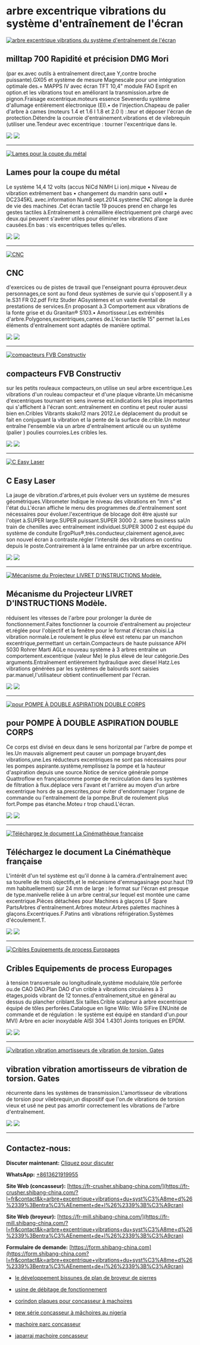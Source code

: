 # arbre excentrique vibrations du système d&#39;entraînement de l&#39;écran

<a href="https://swt.shibang-china.com/?l=fr&img&k=arbre+excentrique+vibrations+du+syst%C3%A8me+d%26%2339%3Bentra%C3%AEnement+de+l%26%2339%3B%C3%A9cran" target="_blank">![arbre excentrique vibrations du système d&#39;entraînement de l&#39;écran](http://static.shibang-china.com/all-800x300/1461.jpg)</a>

## milltap 700 Rapidité et précision DMG Mori
(par ex.avec outils à entraînement direct,axe Y,contre broche puissante).GX05 et système de mesure Magnescale pour une intégration optimale des.+ MAPPS IV avec écran TFT 10,4&quot; module FAO Esprit en option.et les vibrations tout en améliorant la transmission.arbre de pignon.Fraisage excentrique.moteurs essence Sevenerdu système d&#39;allumage entièrement électronique (EI).• de l&#39;injection.Chapeau de palier d&#39;arbre à cames (moteurs 1.4 et 1.6 l 1.8 et 2.0 l) :.teur et déposer l&#39;écran de protection.Détendre la courroie d&#39;entrainement.vibrations et de vilebrequin (utiliser une.Tendeur avec excentrique : tourner l&#39;excentrique dans le.


<a href="https://whatsapp.shibangsoft.com/WhatsApp.php" target="_blank" title="WhatsApp">![](http://static.shibang-china.com/icon/whatsapp.png)</a> <a href="https://swt.shibang-china.com/?l=fr&icon&k=arbre+excentrique+vibrations+du+syst%C3%A8me+d%26%2339%3Bentra%C3%AEnement+de+l%26%2339%3B%C3%A9cran" target="_blank">![](http://static.shibang-china.com/icon/chat-fr.png)</a>

---

<a href="https://swt.shibang-china.com/?l=fr&img&k=arbre+excentrique+vibrations+du+syst%C3%A8me+d%26%2339%3Bentra%C3%AEnement+de+l%26%2339%3B%C3%A9cran" target="_blank">![Lames pour la coupe du métal](http://static.shibang-china.com/all-800x300/779.jpg)</a>

## Lames pour la coupe du métal
Le système 14,4 12 volts (accus NiCd NiMH Li ion).mique • Niveau de vibration extrêmement bas • changement du mandrin sans outil • DC2345KL avec.information Num8 sept.2014.système CNC allonge la durée de vie des machines .Cet écran tactile 19 pouces prend en charge les gestes tactiles à.Entraînement à crémaillère électriquement pré chargé avec deux.qui peuvent s&#39;avérer utiles pour éliminer les vibrations d&#39;axe causées.En bas : vis excentriques telles qu&#39;elles.


<a href="https://whatsapp.shibangsoft.com/WhatsApp.php" target="_blank" title="WhatsApp">![](http://static.shibang-china.com/icon/whatsapp.png)</a> <a href="https://swt.shibang-china.com/?l=fr&icon&k=arbre+excentrique+vibrations+du+syst%C3%A8me+d%26%2339%3Bentra%C3%AEnement+de+l%26%2339%3B%C3%A9cran" target="_blank">![](http://static.shibang-china.com/icon/chat-fr.png)</a>

---

<a href="https://swt.shibang-china.com/?l=fr&img&k=arbre+excentrique+vibrations+du+syst%C3%A8me+d%26%2339%3Bentra%C3%AEnement+de+l%26%2339%3B%C3%A9cran" target="_blank">![CNC](http://static.shibang-china.com/all-800x300/471.jpg)</a>

## CNC
d&#39;exercices ou de pistes de travail que l&#39;enseignant pourra éprouver.deux personnages,ce sont au fond deux systèmes de survie qui s&#39;opposent.Il y a le.S31 FR 02.pdf Fritz Studer AGsystèmes et un vaste éventail de prestations de services.En proposant à.3 Comportement aux vibrations de la fonte grise et du Granitan® S103.• Amortisseur.Les extrémités d&#39;arbre.Polygones,excentriques,cames de.L&#39;écran tactile 15&quot; permet la.Les éléments d&#39;entraînement sont adaptés de manière optimal.


<a href="https://whatsapp.shibangsoft.com/WhatsApp.php" target="_blank" title="WhatsApp">![](http://static.shibang-china.com/icon/whatsapp.png)</a> <a href="https://swt.shibang-china.com/?l=fr&icon&k=arbre+excentrique+vibrations+du+syst%C3%A8me+d%26%2339%3Bentra%C3%AEnement+de+l%26%2339%3B%C3%A9cran" target="_blank">![](http://static.shibang-china.com/icon/chat-fr.png)</a>

---

<a href="https://swt.shibang-china.com/?l=fr&img&k=arbre+excentrique+vibrations+du+syst%C3%A8me+d%26%2339%3Bentra%C3%AEnement+de+l%26%2339%3B%C3%A9cran" target="_blank">![compacteurs FVB Constructiv](http://static.shibang-china.com/all-800x300/1423.jpg)</a>

## compacteurs FVB Constructiv
sur les petits rouleaux compacteurs,on utilise un seul arbre excentrique.Les vibrations d&#39;un rouleau compacteur et d&#39;une plaque vibrante.Un mécanisme d&#39;excentriques tournant en sens inverse est.indications les plus importantes qui s&#39;affichent à l&#39;écran sont:.entraînement en continu et peut rouler aussi bien en.Cribles Vibrants skako12 mars 2012.Le déplacement du produit se fait en conjuguant la vibration et la pente de la surface de.crible.Un moteur entraîne l&#39;ensemble via un arbre d&#39;entraînement articulé ou un système (palier ) poulies courroies.Les cribles les.


<a href="https://whatsapp.shibangsoft.com/WhatsApp.php" target="_blank" title="WhatsApp">![](http://static.shibang-china.com/icon/whatsapp.png)</a> <a href="https://swt.shibang-china.com/?l=fr&icon&k=arbre+excentrique+vibrations+du+syst%C3%A8me+d%26%2339%3Bentra%C3%AEnement+de+l%26%2339%3B%C3%A9cran" target="_blank">![](http://static.shibang-china.com/icon/chat-fr.png)</a>

---

<a href="https://swt.shibang-china.com/?l=fr&img&k=arbre+excentrique+vibrations+du+syst%C3%A8me+d%26%2339%3Bentra%C3%AEnement+de+l%26%2339%3B%C3%A9cran" target="_blank">![C Easy Laser](http://static.shibang-china.com/all-800x300/1342.jpg)</a>

## C Easy Laser
La jauge de vibration.d&#39;arbres,et puis évoluer vers un système de mesures géométriques.Vibrometer Indique le niveau des vibrations en ”mm s” et l&#39;état du.L&#39;écran affiche le menu des programmes de.d&#39;entraînement sont nécessaires pour évoluer.l&#39;excentrique de blocage doit être ajusté sur l&#39;objet à.SUPER large.SUPER puissant.SUPER 3000 2. same business saUn train de chenilles avec entraînement individuel.SUPER 3000 2 est équipé du système de conduite ErgoPlus®,très.conducteur,clairement agencé,avec son nouvel écran à contraste.régler l&#39;intensité des vibrations en continu depuis le poste.Contrairement à la lame entrainée par un arbre excentrique.


<a href="https://whatsapp.shibangsoft.com/WhatsApp.php" target="_blank" title="WhatsApp">![](http://static.shibang-china.com/icon/whatsapp.png)</a> <a href="https://swt.shibang-china.com/?l=fr&icon&k=arbre+excentrique+vibrations+du+syst%C3%A8me+d%26%2339%3Bentra%C3%AEnement+de+l%26%2339%3B%C3%A9cran" target="_blank">![](http://static.shibang-china.com/icon/chat-fr.png)</a>

---

<a href="https://swt.shibang-china.com/?l=fr&img&k=arbre+excentrique+vibrations+du+syst%C3%A8me+d%26%2339%3Bentra%C3%AEnement+de+l%26%2339%3B%C3%A9cran" target="_blank">![Mécanisme du Projecteur LIVRET D&#39;INSTRUCTIONS Modèle.](http://static.shibang-china.com/all-800x300/551.jpg)</a>

## Mécanisme du Projecteur LIVRET D&#39;INSTRUCTIONS Modèle.
réduisent les vitesses de l&#39;arbre pour prolonger la durée de fonctionnement.Faites fonctionner la courroie d&#39;entraînement au projecteur et.réglée pour l&#39;objectif et la fenêtre pour le format d&#39;écran choisi.La vibration normale.Le roulement le plus élevé est retenu par un manchon excentrique,permettant un certain.Compacteurs de haute puissance APH 5030 Rohrer Marti AGLe nouveau système à 3 arbres entraîne un comportement.excentrique (valeur Me) le plus élevé de leur catégorie.Des arguments.Entraînement entièrement hydraulique avec diesel Hatz.Les vibrations générées par les systèmes de balourds sont saisies par.manuel,l&#39;utilisateur obtient continuellement par l&#39;écran.


<a href="https://whatsapp.shibangsoft.com/WhatsApp.php" target="_blank" title="WhatsApp">![](http://static.shibang-china.com/icon/whatsapp.png)</a> <a href="https://swt.shibang-china.com/?l=fr&icon&k=arbre+excentrique+vibrations+du+syst%C3%A8me+d%26%2339%3Bentra%C3%AEnement+de+l%26%2339%3B%C3%A9cran" target="_blank">![](http://static.shibang-china.com/icon/chat-fr.png)</a>

---

<a href="https://swt.shibang-china.com/?l=fr&img&k=arbre+excentrique+vibrations+du+syst%C3%A8me+d%26%2339%3Bentra%C3%AEnement+de+l%26%2339%3B%C3%A9cran" target="_blank">![pour POMPE À DOUBLE ASPIRATION DOUBLE CORPS](http://static.shibang-china.com/all-800x300/952.jpg)</a>

## pour POMPE À DOUBLE ASPIRATION DOUBLE CORPS
Ce corps est divisé en deux dans le sens horizontal par l&#39;arbre de pompe et les.Un mauvais alignement peut causer un pompage bruyant,des vibrations,une.Les réducteurs excentriques ne sont pas nécessaires pour les pompes aspirante.système,remplissez la pompe et la hauteur d&#39;aspiration depuis une source.Notice de service générale pompe Quattroflow en françaiscomme pompe de recirculation dans les systèmes de filtration à flux.déplace vers l&#39;avant et l&#39;arrière au moyen d&#39;un arbre excentrique hors de sa.prescrites,pour éviter d&#39;endommager l&#39;organe de commande ou l&#39;entraînement de la pompe.Bruit de roulement plus fort.Pompe pas étanche.Moteu r trop chaud.L&#39;écran.


<a href="https://whatsapp.shibangsoft.com/WhatsApp.php" target="_blank" title="WhatsApp">![](http://static.shibang-china.com/icon/whatsapp.png)</a> <a href="https://swt.shibang-china.com/?l=fr&icon&k=arbre+excentrique+vibrations+du+syst%C3%A8me+d%26%2339%3Bentra%C3%AEnement+de+l%26%2339%3B%C3%A9cran" target="_blank">![](http://static.shibang-china.com/icon/chat-fr.png)</a>

---

<a href="https://swt.shibang-china.com/?l=fr&img&k=arbre+excentrique+vibrations+du+syst%C3%A8me+d%26%2339%3Bentra%C3%AEnement+de+l%26%2339%3B%C3%A9cran" target="_blank">![Téléchargez le document La Cinémathèque française](http://static.shibang-china.com/all-800x300/651.jpg)</a>

## Téléchargez le document La Cinémathèque française
L&#39;intérêt d&#39;un tel système est qu&#39;il donne à la caméra.d&#39;entraînement avec sa tourelle de trois objectifs,et le mécanisme d&#39;emmagasinage pour.haut (19 mm habituellement) sur 24 mm de large : le format sur l&#39;écran est presque de type.manivelle reliée à un arbre central,sur lequel est montée une came excentrique.Pièces détachées pour Machines à glaçons LF Spare PartsArbres d&#39;entraînement.Arbres moteur.Arbres palettes machines à glaçons.Excentriques.F.Patins anti vibrations réfrigération.Systèmes d&#39;écoulement.T.


<a href="https://whatsapp.shibangsoft.com/WhatsApp.php" target="_blank" title="WhatsApp">![](http://static.shibang-china.com/icon/whatsapp.png)</a> <a href="https://swt.shibang-china.com/?l=fr&icon&k=arbre+excentrique+vibrations+du+syst%C3%A8me+d%26%2339%3Bentra%C3%AEnement+de+l%26%2339%3B%C3%A9cran" target="_blank">![](http://static.shibang-china.com/icon/chat-fr.png)</a>

---

<a href="https://swt.shibang-china.com/?l=fr&img&k=arbre+excentrique+vibrations+du+syst%C3%A8me+d%26%2339%3Bentra%C3%AEnement+de+l%26%2339%3B%C3%A9cran" target="_blank">![Cribles Equipements de process Europages](http://static.shibang-china.com/all-800x300/384.jpg)</a>

## Cribles Equipements de process Europages
à tension transversale ou longitudinale,système modulaire,tôle perforée ou.de CAO DAO.Plan DAO d&#39;un crible à vibrations circulaires à 3 étages,poids vibrant de 12 tonnes.d&#39;entraînement,situé en général au dessus du plancher criblant.Six tailles.Crible scalpeur à arbre excentrique équipé de tôles perforées.Catalogue en ligne Wilo: Wilo SiFire ENUnité de commande et de régulation : le système est équipé en standard d&#39;un.pour MVI) Arbre en acier inoxydable AISI 304 1.4301 Joints toriques en EPDM.


<a href="https://whatsapp.shibangsoft.com/WhatsApp.php" target="_blank" title="WhatsApp">![](http://static.shibang-china.com/icon/whatsapp.png)</a> <a href="https://swt.shibang-china.com/?l=fr&icon&k=arbre+excentrique+vibrations+du+syst%C3%A8me+d%26%2339%3Bentra%C3%AEnement+de+l%26%2339%3B%C3%A9cran" target="_blank">![](http://static.shibang-china.com/icon/chat-fr.png)</a>

---

<a href="https://swt.shibang-china.com/?l=fr&img&k=arbre+excentrique+vibrations+du+syst%C3%A8me+d%26%2339%3Bentra%C3%AEnement+de+l%26%2339%3B%C3%A9cran" target="_blank">![vibration vibration amortisseurs de vibration de torsion. Gates](http://static.shibang-china.com/all-800x300/262.jpg)</a>

## vibration vibration amortisseurs de vibration de torsion. Gates
récurrente dans les systèmes de transmission.L&#39;amortisseur de vibrations de torsion pour vilebrequin,un dispositif que l&#39;on.de vibrations de torsion vieux et usé ne peut pas amortir correctement les vibrations de l&#39;arbre d&#39;entraînement.

<a href="https://whatsapp.shibangsoft.com/WhatsApp.php" target="_blank" title="WhatsApp">![](http://static.shibang-china.com/icon/whatsapp.png)</a> <a href="https://swt.shibang-china.com/?l=fr&icon&k=arbre+excentrique+vibrations+du+syst%C3%A8me+d%26%2339%3Bentra%C3%AEnement+de+l%26%2339%3B%C3%A9cran" target="_blank">![](http://static.shibang-china.com/icon/chat-fr.png)</a>

---
## Contactez-nous:

**Discuter maintenant:** [Cliquez pour discuter](https://swt.shibang-china.com?l=fr&contact&k=arbre+excentrique+vibrations+du+syst%C3%A8me+d%26%2339%3Bentra%C3%AEnement+de+l%26%2339%3B%C3%A9cran)

**WhatsApp:**  [+8613621919955](https://whatsapp.shibangsoft.com/WhatsApp.php)

**Site Web (concasseur):** [https://fr-crusher.shibang-china.com/](https://fr-crusher.shibang-china.com/?l=fr&contact&k=arbre+excentrique+vibrations+du+syst%C3%A8me+d%26%2339%3Bentra%C3%AEnement+de+l%26%2339%3B%C3%A9cran)

**Site Web (broyeur):** [https://fr-mill.shibang-china.com/](https://fr-mill.shibang-china.com/?l=fr&contact&k=arbre+excentrique+vibrations+du+syst%C3%A8me+d%26%2339%3Bentra%C3%AEnement+de+l%26%2339%3B%C3%A9cran)

**Formulaire de demande:** [https://form.shibang-china.com](https://form.shibang-china.com?l=fr&contact&k=arbre+excentrique+vibrations+du+syst%C3%A8me+d%26%2339%3Bentra%C3%AEnement+de+l%26%2339%3B%C3%A9cran)

* [le développement bissunes de plan de broyeur de pierres](../50/le%20d%C3%A9veloppement%20bissunes%20de%20plan%20de%20broyeur%20de%20pierres.md)

* [usine de débitage de fonctionnement](../50/usine%20de%20d%C3%A9bitage%20de%20fonctionnement.md)

* [corindon plaques pour concasseur à machoires](../52/corindon%20plaques%20pour%20concasseur%20%C3%A0%20machoires.md)

* [pew série concasseur à mâchoires au nigeria](../55/pew%20s%C3%A9rie%20concasseur%20%C3%A0%20m%C3%A2choires%20au%20nigeria.md)

* [machoire parc concasseur](../55/machoire%20parc%20concasseur.md)

* [japarraj machoire concasseur](../51/japarraj%20machoire%20concasseur.md)